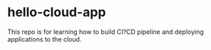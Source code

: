 # hello-cloud-app
This repo is for learning how to build CI?CD pipeline and deploying applications to the cloud.
